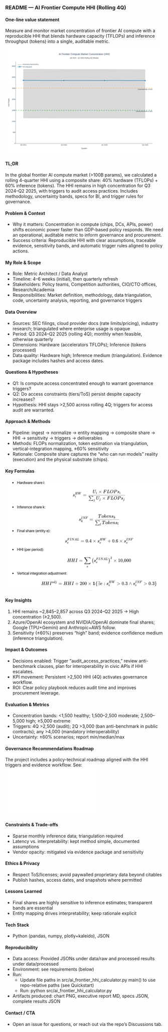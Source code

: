 ### README — AI Frontier Compute HHI (Rolling 4Q)

#### One-line value statement
Measure and monitor market concentration of frontier AI compute with a reproducible HHI that blends hardware capacity (TFLOPs) and inference throughput (tokens) into a single, auditable metric.

![Fórmulas Clave](artifacts/ai_frontier_hhi_chart.png)

#### TL;DR
In the global frontier AI compute market (>100B params), we calculated a rolling 4-quarter HHI using a composite share: 40% hardware (TFLOPs) + 60% inference (tokens). The HHI remains in high concentration for Q3 2024–Q2 2025, with triggers to audit access practices. Includes methodology, uncertainty bands, specs for BI, and trigger rules for governance.

#### Problem & Context
- Why it matters: Concentration in compute (chips, DCs, APIs, power) shifts economic power faster than GDP-based policy responds. We need an operational, auditable metric to inform governance and procurement.
- Success criteria: Reproducible HHI with clear assumptions, traceable evidence, sensitivity bands, and automatic trigger rules aligned to policy actions.

#### My Role & Scope
- Role: Metric Architect / Data Analyst
- Timeline: 4–6 weeks (initial), then quarterly refresh
- Stakeholders: Policy teams, Competition authorities, CIO/CTO offices, Research/Academia
- Responsibilities: Market definition, methodology, data triangulation, code, uncertainty analysis, reporting, and governance triggers

#### Data Overview
- Sources: SEC filings, cloud provider docs (rate limits/pricing), industry research; triangulated where enterprise usage is opaque
- Period: Q3 2024–Q2 2025 (rolling 4Q); monthly when feasible, otherwise quarterly
- Dimensions: Hardware (accelerators TFLOPs); Inference (tokens processed)
- Data quality: Hardware high; Inference medium (triangulation). Evidence package includes hashes and access dates.

#### Questions & Hypotheses
- Q1: Is compute access concentrated enough to warrant governance triggers?
- Q2: Do access constraints (tiers/ToS) persist despite capacity increases?
- Hypothesis: HHI stays >2,500 across rolling 4Q; triggers for access audit are warranted.

#### Approach & Methods
- Pipeline: ingest → normalize → entity mapping → composite share → HHI → sensitivity → triggers → deliverables
- Methods: FLOPs normalization, token estimation via triangulation, vertical-integration mapping, ±60% sensitivity
- Rationale: Composite share captures the “who can run models” reality (execution) and the physical substrate (chips).

#### Key Formulas
![Fórmulas Clave](artifacts/key_formulas.png)

#### Key Insights
1) HHI remains ~2,845–2,857 across Q3 2024–Q2 2025 → High concentration (≥2,500).
2) Azure/OpenAI ecosystem and NVIDIA/OpenAI dominate final shares; Google (TPU+Gemini) and Anthropic+AWS follow.
3) Sensitivity (±60%) preserves “high” band; evidence confidence medium (inference triangulation).

#### Impact & Outcomes
- Decisions enabled: Trigger “audit_access_practices,” review anti-benchmark clauses, plan for interoperability in civic APIs if HHI escalates.
- KPI movement: Persistent >2,500 HHI (4Q) activates governance workflow.
- ROI: Clear policy playbook reduces audit time and improves procurement leverage.

#### Evaluation & Metrics
- Concentration bands: <1,500 healthy; 1,500–2,500 moderate; 2,500–5,000 high; ≥5,000 extreme
- Triggers: 4Q >2,500 (audit); 2Q >3,000 (ban anti-benchmark in public contracts); any >4,000 (mandatory interoperability)
- Uncertainty: ±60% scenarios; report min/median/max

#### Governance Recommendations Roadmap
The project includes a policy-technical roadmap aligned with the HHI triggers and evidence workflow. See: ![Governance Roadmap](governance/governance-roadmap.md)

#### Constraints & Trade-offs
- Sparse monthly inference data; triangulation required
- Latency vs. interpretability: kept method simple, documented assumptions
- Vendor opacity: mitigated via evidence package and sensitivity

#### Ethics & Privacy
- Respect ToS/licenses; avoid paywalled proprietary data beyond citables
- Publish hashes, access dates, and snapshots where permitted

#### Lessons Learned
- Final shares are highly sensitive to inference estimates; transparent bands are essential
- Entity mapping drives interpretability; keep rationale explicit

#### Tech Stack
- Python (pandas, numpy, plotly+kaleido), JSON

#### Reproducibility
- Data access: Provided JSONs under data/raw and processed results under data/processed
- Environment: see requirements (below)
- Run:
  - Update file paths in src/ai_frontier_hhi_calculator.py main() to use repo-relative paths (see Quickstart)
  - Run: python src/ai_frontier_hhi_calculator.py
- Artifacts produced: chart PNG, executive report MD, specs JSON, complete results JSON


#### Contact / CTA
- Open an issue for questions, or reach out via the repo’s Discussions tab.

